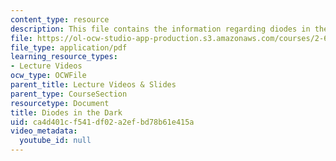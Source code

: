 ```yaml
---
content_type: resource
description: This file contains the information regarding diodes in the dark.
file: https://ol-ocw-studio-app-production.s3.amazonaws.com/courses/2-627-fundamentals-of-photovoltaics-fall-2013/ca4d401cf541df02a2efbd78b61e415a_MIT2_627F13_lec05.pdf
file_type: application/pdf
learning_resource_types:
- Lecture Videos
ocw_type: OCWFile
parent_title: Lecture Videos & Slides
parent_type: CourseSection
resourcetype: Document
title: Diodes in the Dark
uid: ca4d401c-f541-df02-a2ef-bd78b61e415a
video_metadata:
  youtube_id: null
---
```

